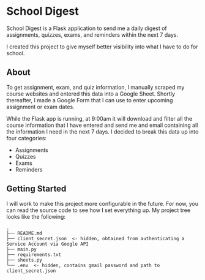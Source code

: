# School Digest

School Digest is a Flask application to send me a daily digest of assignments, quizzes, exams, and reminders within the next 7 days.

I created this project to give myself better visibility into what I have to do for school.

## About

To get assignment, exam, and quiz information, I manually scraped my course websites and entered this data into a Google Sheet.
Shortly thereafter, I made a Google Form that I can use to enter upcoming assignment or exam dates.

While the Flask app is running, at 9:00am it will download and filter all the course information that I have entered and send me
and email containing all the information I need in the next 7 days. I decided to break this data up into four categories:
- Assignments
- Quizzes
- Exams
- Reminders

## Getting Started

I will work to make this project more configurable in the future. For now, you can read the source code to see how I set everything up.
My project tree looks like the following:
```
.
├── README.md
├── client_secret.json  <- hidden, obtained from authenticating a Service Account via Google API
├── main.py
├── requirements.txt
├── sheets.py
└── .env  <- hidden, contains gmail password and path to client_secret.json
```